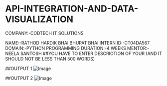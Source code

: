 # API-INTEGRATION-AND-DATA-VISUALIZATION

COMPANY:-CODTECH IT SOLUTIONS

NAME:-RATHOD HARDIK BHAI BHUPAT BHAI
INTERN ID:-CT04DA567
DOMAIN:-PYTHON PROGRAMMING
DURATION:-4 WEEKS
MENTOR:-NEELA SANTOSH
##YOU HAVE TO ENTER DESCRIOTION OF YOUR (AND IT SHOULD NOT BE LESS THAN 500 WORDS)

##OUTPUT 1
![Image](https://github.com/user-attachments/assets/928d2bf0-4226-4528-b0c5-a5639bd02cfd)

##OUTPUT 2
![Image](https://github.com/user-attachments/assets/d81b2845-c4b0-41e4-8603-08e47d3d29f7)
